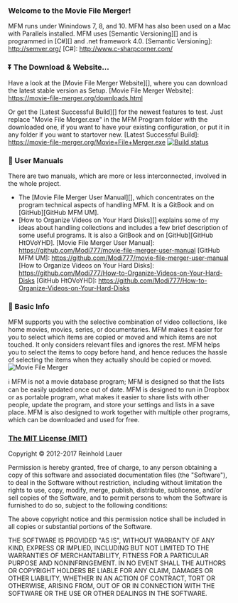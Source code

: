 ### Welcome to the Movie File Merger!
MFM runs under Winindows 7, 8, and 10.  MFM has also been used on a Mac with Parallels installed.
MFM uses [Semantic Versioning][] and is programmed in [C#][] and .net framework 4.0.
[Semantic Versioning]: http://semver.org/
[C#]: http://www.c-sharpcorner.com/

### :arrow_double_down: The Download & Website...
Have a look at the [Movie File Merger Website][], where you can download the latest stable version as Setup.
[Movie File Merger Website]: https://movie-file-merger.org/downloads.html

Or get the [Latest Successful Build][] for the newest features to test.  Just replace "Movie File Merger.exe" in the MFM Program folder with the downloaded one, if you want to have your existing configuration, or put it in any folder if you want to startover new.
[Latest Successful Build]: https://movie-file-merger.org/Movie+File+Merger.exe
[![Build status](https://ci.appveyor.com/api/projects/status/j2l1vfyagkq6dsdu?svg=true)](https://ci.appveyor.com/project/Modi/movie-file-merger)

### :book: User Manuals
There are two manuals, which are more or less interconnected, involved in the whole project.

- The [Movie File Merger User Manual][], which concentrates on the program technical aspects of handling MFM.  It is a GitBook and on [GitHub][GitHub MFM UM].
- [How to Organize Videos on Your Hard Disks][] explains some of my ideas about handling collections and includes a few brief description of some useful programs.  It is also a GitBook and on [GitHub][GitHub HtOVoYHD].
[Movie File Merger User Manual]: https://github.com/Modi777/movie-file-merger-user-manual
[GitHub MFM UM]: https://github.com/Modi777/movie-file-merger-user-manual
[How to Organize Videos on Your Hard Disks]: https://github.com/Modi777/How-to-Organize-Videos-on-Your-Hard-Disks
[GitHub HtOVoYHD]: https://github.com/Modi777/How-to-Organize-Videos-on-Your-Hard-Disks

### :sunflower: Basic Info  
MFM supports you with the selective combination of video collections, like home movies, movies, series, or documentaries.
MFM makes it easier for you to select which items are copied or moved and which items are not touched.  It only considers relevant files and ignores the rest. MFM helps you to select the items to copy before hand, and hence reduces the hassle of selecting the items when they actually should be copied or moved.
![Movie File Merger](https://movie-file-merger.org/images/MFM.gif)

:information_source: MFM is not a movie database program; MFM is designed so that the lists can be easily updated once out of date.  MFM is designed to run in Dropbox or as portable program, what makes it easier to share lists with other people, update the program, and store your settings and lists in a save place.  MFM is also designed to work together with multiple other programs, which can be downloaded and used for free.

### [The MIT License (MIT)](http://opensource.org/licenses/MIT)

Copyright :copyright: 2012-2017 Reinhold Lauer

Permission is hereby granted, free of charge, to any person obtaining a copy
of this software and associated documentation files (the "Software"), to deal
in the Software without restriction, including without limitation the rights
to use, copy, modify, merge, publish, distribute, sublicense, and/or sell
copies of the Software, and to permit persons to whom the Software is
furnished to do so, subject to the following conditions:

The above copyright notice and this permission notice shall be included in all
copies or substantial portions of the Software.

THE SOFTWARE IS PROVIDED "AS IS", WITHOUT WARRANTY OF ANY KIND, EXPRESS OR
IMPLIED, INCLUDING BUT NOT LIMITED TO THE WARRANTIES OF MERCHANTABILITY,
FITNESS FOR A PARTICULAR PURPOSE AND NONINFRINGEMENT. IN NO EVENT SHALL THE
AUTHORS OR COPYRIGHT HOLDERS BE LIABLE FOR ANY CLAIM, DAMAGES OR OTHER
LIABILITY, WHETHER IN AN ACTION OF CONTRACT, TORT OR OTHERWISE, ARISING FROM,
OUT OF OR IN CONNECTION WITH THE SOFTWARE OR THE USE OR OTHER DEALINGS IN THE
SOFTWARE.
